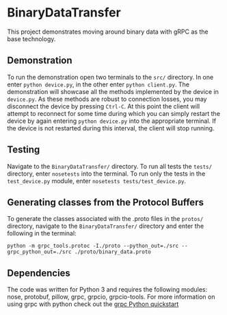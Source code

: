 # BinaryDataTransfer
This project demonstrates moving around binary data with gRPC as the base technology. 

## Demonstration 
To run the demonstration open two terminals to the `src/` directory. In one enter `python device.py`, in the other enter `python client.py`. The demonstration will showcase all the methods implemented by the device in `device.py`. As these methods are robust to connection losses, you may disconnect the device by pressing `Ctrl-C`. At this point the client will attempt to reconnect for some time during which you can simply restart the device by again entering `python device.py` into the appropriate terminal. If the device is not restarted during this interval, the client will stop running.

## Testing
Navigate to the `BinaryDataTransfer/` directory. To run all tests the `tests/` directory, enter `nosetests` into the terminal. To run only the tests in the `test_device.py` module, enter `nosetests tests/test_device.py`.

## Generating classes from the Protocol Buffers
To generate the classes associated with the .proto files in the `protos/` directory, navigate to the `BinaryDataTransfer/` directory and enter the following in the terminal:

`python -m grpc_tools.protoc -I./proto --python_out=./src --grpc_python_out=./src ./proto/binary_data.proto`

## Dependencies
The code was written for Python 3 and requires the following modules: nose, protobuf, pillow, grpc, grpcio, grpcio-tools. For more information on using grpc with python check out the [grpc Python quickstart](https://grpc.io/docs/quickstart/python.html)
